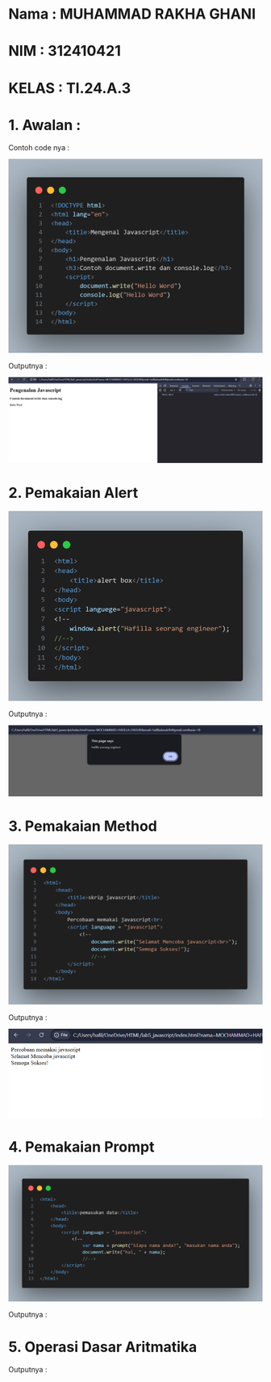 # Nama : MUHAMMAD RAKHA GHANI 
# NIM : 312410421
# KELAS : TI.24.A.3

# 1. Awalan :
Contoh code nya :

![gambar](https://raw.githubusercontent.com/M-Rakha/Lab5Web/1c0f7562b6c2121c644103fb520315e652006d4c/code%201.png)

Outputnya :

![gambar](https://raw.githubusercontent.com/M-Rakha/Lab5Web/1c0f7562b6c2121c644103fb520315e652006d4c/code%201.2.png)

# 2. Pemakaian Alert

![gambar](https://github.com/M-Rakha/Lab5Web/blob/main/code%202.png?raw=true)

Outputnya :

![gambar](https://github.com/M-Rakha/Lab5Web/blob/main/code%202.2.png?raw=true)

# 3. Pemakaian Method

![gambar](https://github.com/M-Rakha/Lab5Web/blob/main/code%203.png?raw=true)

Outputnya :

![gambar](https://github.com/M-Rakha/Lab5Web/blob/main/code%203.2.png?raw=true)

# 4. Pemakaian Prompt

![gambar](https://raw.githubusercontent.com/M-Rakha/Lab5Web/e9504d76614239cdf5d2db7edc031ac3ba495409/code%204.png)

Outputnya :



# 5. Operasi Dasar Aritmatika



Outputnya :










